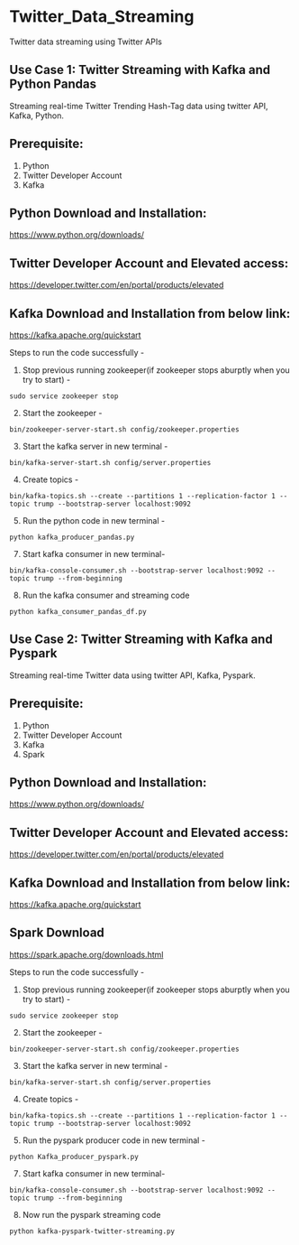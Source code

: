 # Twitter_Data_Streaming
Twitter data streaming using Twitter APIs

## Use Case 1: Twitter Streaming with Kafka and Python Pandas
Streaming real-time Twitter Trending Hash-Tag data using twitter API, Kafka, Python.

## Prerequisite:
1. Python
2. Twitter Developer Account
3. Kafka

## Python Download and Installation:
https://www.python.org/downloads/

## Twitter Developer Account and Elevated access:
https://developer.twitter.com/en/portal/products/elevated

## Kafka Download and Installation from below link:
https://kafka.apache.org/quickstart

Steps to run the code successfully - 

1. Stop previous running zookeeper(if zookeeper stops aburptly when you try to start) -
```
sudo service zookeeper stop
```
2. Start the zookeeper - 
```
bin/zookeeper-server-start.sh config/zookeeper.properties
```
3. Start the kafka server in new terminal -
```
bin/kafka-server-start.sh config/server.properties
```
4. Create topics -
```
bin/kafka-topics.sh --create --partitions 1 --replication-factor 1 --topic trump --bootstrap-server localhost:9092
```
5. Run the python code in new terminal - 
```
python kafka_producer_pandas.py
```
7. Start kafka consumer in new terminal-
```
bin/kafka-console-consumer.sh --bootstrap-server localhost:9092 --topic trump --from-beginning
```
8. Run the kafka consumer and streaming code
```
python kafka_consumer_pandas_df.py
```


## Use Case 2: Twitter Streaming with Kafka and Pyspark
Streaming real-time Twitter data using twitter API, Kafka, Pyspark.

## Prerequisite:
1. Python
2. Twitter Developer Account
3. Kafka
4. Spark

## Python Download and Installation:
https://www.python.org/downloads/

## Twitter Developer Account and Elevated access:
https://developer.twitter.com/en/portal/products/elevated

## Kafka Download and Installation from below link:
https://kafka.apache.org/quickstart

## Spark Download
https://spark.apache.org/downloads.html

Steps to run the code successfully - 

1. Stop previous running zookeeper(if zookeeper stops aburptly when you try to start) -
```
sudo service zookeeper stop
```
2. Start the zookeeper - 
```
bin/zookeeper-server-start.sh config/zookeeper.properties
```
3. Start the kafka server in new terminal -
```
bin/kafka-server-start.sh config/server.properties
```
4. Create topics -
```
bin/kafka-topics.sh --create --partitions 1 --replication-factor 1 --topic trump --bootstrap-server localhost:9092
```
5. Run the pyspark producer code in new terminal - 
```
python Kafka_producer_pyspark.py
```
7. Start kafka consumer in new terminal-
```
bin/kafka-console-consumer.sh --bootstrap-server localhost:9092 --topic trump --from-beginning
```
8. Now run the pyspark streaming code
```
python kafka-pyspark-twitter-streaming.py
